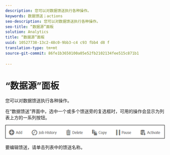 ```yaml
---
description: 您可以对数据馈送执行各种操作。
keywords: 数据馈送；actions
seo-description: 您可以对数据馈送执行各种操作。
seo-title: “数据源”面板
solution: Analytics
title: “数据源”面板
uuid: 10527738-13c2-48c0-9bb3-c4 c93 fbb4 d8 f
translation-type: tm+mt
source-git-commit: 86fe1b3650100a05e52fb2102134fee515c871b1

---
```



# “数据源”面板

您可以对数据馈送执行各种操作。

在“数据馈送”界面中，选中一个或多个馈送旁的复选框时，可用的操作会显示为列表上方的一系列按钮。

![](assets/actions.png)

要编辑馈送，请单击列表中的馈送名称。
